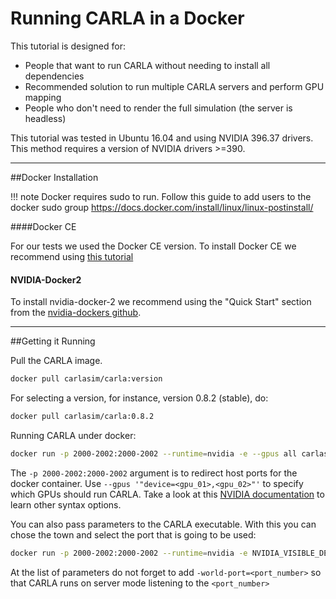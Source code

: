 # Running CARLA in a Docker

This tutorial is designed for:

  * People that want to run CARLA without needing to install all dependencies
  * Recommended solution to run multiple CARLA servers and perform GPU mapping
  * People who don't need to render the full simulation (the server is headless)

This tutorial was tested in Ubuntu 16.04 and using NVIDIA 396.37 drivers.
This method requires a version of NVIDIA drivers >=390.


---
##Docker Installation

!!! note
    Docker requires sudo to run. Follow this guide to add users to the docker sudo
    group <https://docs.docker.com/install/linux/linux-postinstall/>

####Docker CE

For our tests we used the Docker CE version.
To install Docker CE we recommend using [this tutorial][tutoriallink]

[tutoriallink]: https://docs.docker.com/install/linux/docker-ce/ubuntu/#extra-steps-for-aufs

#### NVIDIA-Docker2

To install nvidia-docker-2 we recommend using the "Quick Start"
section from the [nvidia-dockers github](https://github.com/NVIDIA/nvidia-docker).

---
##Getting it Running

Pull the CARLA image.

```sh
docker pull carlasim/carla:version
```

For selecting a version, for instance, version 0.8.2 (stable), do:

```sh
docker pull carlasim/carla:0.8.2
```

Running CARLA under docker:

```sh
docker run -p 2000-2002:2000-2002 --runtime=nvidia -e --gpus all carlasim/carla:0.8.4
```

The `-p 2000-2002:2000-2002` argument is to redirect host ports for the docker container.
Use `--gpus '"device=<gpu_01>,<gpu_02>"'` to specify which GPUs should run CARLA. Take a look at this [NVIDIA documentation](https://github.com/NVIDIA/nvidia-docker) to learn other syntax options.

You can also pass parameters to the CARLA executable. With this you can chose the town and
select the port that is going to be used:

```sh
docker run -p 2000-2002:2000-2002 --runtime=nvidia -e NVIDIA_VISIBLE_DEVICES=0 carlasim/carla:0.8.4 /bin/bash CarlaUE4.sh  < Your list of parameters >
```

At the list of parameters do not forget to add `-world-port=<port_number>` so that CARLA runs on server mode
listening to the `<port_number>`
